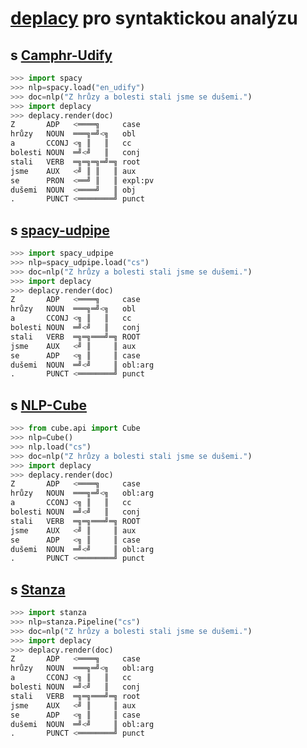 # [deplacy](https://koichiyasuoka.github.io/deplacy/) pro syntaktickou analýzu

## s [Camphr-Udify](https://camphr.readthedocs.io/en/latest/notes/udify.html)

```py
>>> import spacy
>>> nlp=spacy.load("en_udify")
>>> doc=nlp("Z hrůzy a bolesti stali jsme se dušemi.")
>>> import deplacy
>>> deplacy.render(doc)
Z       ADP   <════╗     case
hrůzy   NOUN  ═══╗═╝<╗   obl
a       CCONJ <╗ ║   ║   cc
bolesti NOUN  ═╝<╝   ║   conj
stali   VERB  ═╗═╗═╗═╝═╗ root
jsme    AUX   <╝ ║ ║   ║ aux
se      PRON  <══╝ ║   ║ expl:pv
dušemi  NOUN  <════╝   ║ obj
.       PUNCT <════════╝ punct
```

## s [spacy-udpipe](https://github.com/TakeLab/spacy-udpipe)

```py
>>> import spacy_udpipe
>>> nlp=spacy_udpipe.load("cs")
>>> doc=nlp("Z hrůzy a bolesti stali jsme se dušemi.")
>>> import deplacy
>>> deplacy.render(doc)
Z       ADP   <════╗     case
hrůzy   NOUN  ═══╗═╝<╗   obl
a       CCONJ <╗ ║   ║   cc
bolesti NOUN  ═╝<╝   ║   conj
stali   VERB  ═╗═╗═══╝═╗ ROOT
jsme    AUX   <╝ ║     ║ aux
se      ADP   <╗ ║     ║ case
dušemi  NOUN  ═╝<╝     ║ obl:arg
.       PUNCT <════════╝ punct
```

## s [NLP-Cube](https://github.com/Adobe/NLP-Cube)

```py
>>> from cube.api import Cube
>>> nlp=Cube()
>>> nlp.load("cs")
>>> doc=nlp("Z hrůzy a bolesti stali jsme se dušemi.")
>>> import deplacy
>>> deplacy.render(doc)
Z       ADP   <════╗     case
hrůzy   NOUN  ═══╗═╝<╗   obl:arg
a       CCONJ <╗ ║   ║   cc
bolesti NOUN  ═╝<╝   ║   conj
stali   VERB  ═╗═╗═══╝═╗ ROOT
jsme    AUX   <╝ ║     ║ aux
se      ADP   <╗ ║     ║ case
dušemi  NOUN  ═╝<╝     ║ obl:arg
.       PUNCT <════════╝ punct
```

## s [Stanza](https://stanfordnlp.github.io/stanza)

```py
>>> import stanza
>>> nlp=stanza.Pipeline("cs")
>>> doc=nlp("Z hrůzy a bolesti stali jsme se dušemi.")
>>> import deplacy
>>> deplacy.render(doc)
Z       ADP   <════╗     case
hrůzy   NOUN  ═══╗═╝<╗   obl:arg
a       CCONJ <╗ ║   ║   cc
bolesti NOUN  ═╝<╝   ║   conj
stali   VERB  ═╗═╗═══╝═╗ root
jsme    AUX   <╝ ║     ║ aux
se      ADP   <╗ ║     ║ case
dušemi  NOUN  ═╝<╝     ║ obl:arg
.       PUNCT <════════╝ punct
```

